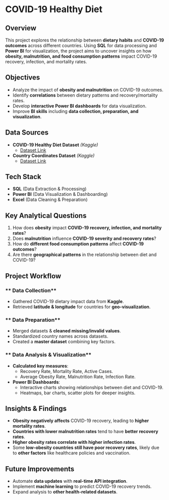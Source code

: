 # COVID-19 Healthy Diet 

## Overview
This project explores the relationship between **dietary habits** and **COVID-19 outcomes** across different countries. Using **SQL** for data processing and **Power BI** for visualization, the project aims to uncover insights on how **obesity, malnutrition, and food consumption patterns** impact COVID-19 recovery, infection, and mortality rates.

## Objectives
- Analyze the impact of **obesity and malnutrition** on COVID-19 outcomes.
- Identify **correlations** between dietary patterns and recovery/mortality rates.
- Develop **interactive Power BI dashboards** for data visualization.
- Improve **BI skills** including **data collection, preparation, and visualization**.

## Data Sources
- **COVID-19 Healthy Diet Dataset** *(Kaggle)*
  - [Dataset Link](https://www.kaggle.com/datasets/mariaren/covid19-healthy-diet-dataset)
- **Country Coordinates Dataset** *(Kaggle)*
  - [Dataset Link](https://www.kaggle.com/datasets/paultimothymooney/latitude-and-longitude-for-every-country-and-state)

## Tech Stack
- **SQL** (Data Extraction & Processing)
- **Power BI** (Data Visualization & Dashboarding)
- **Excel** (Data Cleaning & Preparation)

## Key Analytical Questions
1. How does **obesity** impact **COVID-19 recovery, infection, and mortality rates**?
2. Does **malnutrition** influence **COVID-19 severity and recovery rates**?
3. How do **different food consumption patterns** affect **COVID-19 outcomes**?
4. Are there **geographical patterns** in the relationship between diet and COVID-19?

## Project Workflow
### ** Data Collection**
- Gathered COVID-19 dietary impact data from **Kaggle**.
- Retrieved **latitude & longitude** for countries for **geo-visualization**.

### ** Data Preparation**
- Merged datasets & **cleaned missing/invalid values**.
- Standardized country names across datasets.
- Created a **master dataset** combining key factors.

### ** Data Analysis & Visualization**
- **Calculated key measures**: 
  - Recovery Rate, Mortality Rate, Active Cases.
  - Average Obesity Rate, Malnutrition Rate, Infection Rate.
- **Power BI Dashboards**:
  - Interactive charts showing relationships between diet and COVID-19.
  - Heatmaps, bar charts, scatter plots for deeper insights.

## Insights & Findings
- **Obesity negatively affects** COVID-19 recovery, leading to **higher mortality rates**.
- **Countries with lower malnutrition rates** tend to have **better recovery rates**.
- **Higher obesity rates correlate with higher infection rates**.
- Some **low-obesity countries still have poor recovery rates**, likely due to **other factors** like healthcare policies and vaccination.

## Future Improvements
- Automate **data updates** with **real-time API integration**.
- Implement **machine learning** to predict COVID-19 recovery trends.
- Expand analysis to **other health-related datasets**.


